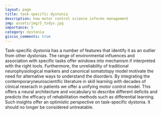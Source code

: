 ```yaml
---
layout: page
title: task-specific dystonia
description: how motor control science informs management
img: assets/img/5_tsdys.jpg
importance: 5
category: dystonia
giscus_comments: true
---
```


Task-specific dystonia has a number of features that identify it as an outlier from other dystonias.  The range of environmental influences and association with specific tasks offer windows into mechanism if interpreted with the right tools.  Furthermore, the unreliability of traditional neurophysiological markers and canonical somatotopy model motivate the need for alternative ways to understand the disorders.  By integrating the contemporaryneuroscientific literature in skill learning with decades of clinical reserach in patients we offer a unifying motor control model.  This offers a neural architecture and vocabulary to describe different deficits and predicts the efficacy of rehabilitation methods such as differential learning.  Such insights offer an optimistic perspective on task-specific dystonia.  It should no longer be considered untreatable.  